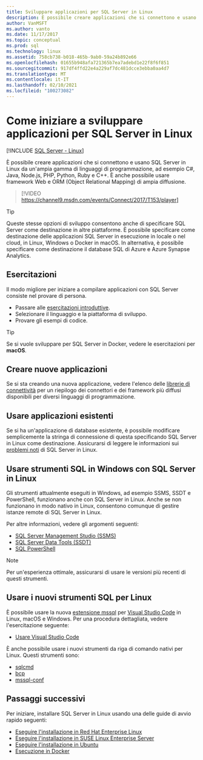 ```yaml
---
title: Sviluppare applicazioni per SQL Server in Linux
description: È possibile creare applicazioni che si connettono e usano SQL Server in Linux da un'ampia gamma di linguaggi di programmazione e framework Web diffusi.
author: VanMSFT
ms.author: vanto
ms.date: 11/17/2017
ms.topic: conceptual
ms.prod: sql
ms.technology: linux
ms.assetid: 758cb738-b018-465b-9ab0-59a24b892e66
ms.openlocfilehash: 01655b948afa721365b7ea7adebd1e22f8f6f851
ms.sourcegitcommit: 917df4ffd22e4a229af7dc481dcce3ebba0aa4d7
ms.translationtype: MT
ms.contentlocale: it-IT
ms.lasthandoff: 02/10/2021
ms.locfileid: "100273082"
---
```

# <a name="how-to-get-started-developing-applications-for-sql-server-on-linux"></a>Come iniziare a sviluppare applicazioni per SQL Server in Linux

[!INCLUDE [SQL Server - Linux](../includes/applies-to-version/sql-linux.md)]

È possibile creare applicazioni che si connettono e usano SQL Server in Linux da un'ampia gamma di linguaggi di programmazione, ad esempio C#, Java, Node.js, PHP, Python, Ruby e C++. È anche possibile usare framework Web e ORM (Object Relational Mapping) di ampia diffusione.

> [!VIDEO https://channel9.msdn.com/events/Connect/2017/T153/player]

> [!TIP]
> Queste stesse opzioni di sviluppo consentono anche di specificare SQL Server come destinazione in altre piattaforme. È possibile specificare come destinazione delle applicazioni SQL Server in esecuzione in locale o nel cloud, in Linux, Windows o Docker in macOS. In alternativa, è possibile specificare come destinazione il database SQL di Azure e Azure Synapse Analytics.

## <a name="try-the-tutorials"></a>Esercitazioni

Il modo migliore per iniziare a compilare applicazioni con SQL Server consiste nel provare di persona.

- Passare alle [esercitazioni introduttive](https://aka.ms/sqldev).
- Selezionare il linguaggio e la piattaforma di sviluppo.
- Provare gli esempi di codice.

> [!TIP]
> Se si vuole sviluppare per SQL Server in Docker, vedere le esercitazioni per **macOS**.

## <a name="create-new-applications"></a>Creare nuove applicazioni

Se si sta creando una nuova applicazione, vedere l'elenco delle [librerie di connettività](sql-server-linux-develop-connectivity-libraries.md) per un riepilogo dei connettori e dei framework più diffusi disponibili per diversi linguaggi di programmazione.

## <a name="use-existing-applications"></a>Usare applicazioni esistenti

Se si ha un'applicazione di database esistente, è possibile modificare semplicemente la stringa di connessione di questa specificando SQL Server in Linux come destinazione. Assicurarsi di leggere le informazioni sui [problemi noti](sql-server-linux-release-notes.md) di SQL Server in Linux.

## <a name="use-existing-sql-tools-on-windows-with-sql-server-on-linux"></a>Usare strumenti SQL in Windows con SQL Server in Linux

Gli strumenti attualmente eseguiti in Windows, ad esempio SSMS, SSDT e PowerShell, funzionano anche con SQL Server in Linux. Anche se non funzionano in modo nativo in Linux, consentono comunque di gestire istanze remote di SQL Server in Linux. 

Per altre informazioni, vedere gli argomenti seguenti:

- [SQL Server Management Studio (SSMS)](sql-server-linux-manage-ssms.md)
- [SQL Server Data Tools (SSDT)](sql-server-linux-develop-use-ssdt.md)
- [SQL PowerShell](sql-server-linux-manage-powershell.md)

> [!Note]
> Per un'esperienza ottimale, assicurarsi di usare le versioni più recenti di questi strumenti.

## <a name="use-new-sql-tools-for-linux"></a>Usare i nuovi strumenti SQL per Linux

È possibile usare la nuova [estensione mssql](https://aka.ms/mssql-marketplace) per [Visual Studio Code](https://code.visualstudio.com) in Linux, macOS e Windows. Per una procedura dettagliata, vedere l'esercitazione seguente:

- [Usare Visual Studio Code](../tools/visual-studio-code/sql-server-develop-use-vscode.md)

È anche possibile usare i nuovi strumenti da riga di comando nativi per Linux. Questi strumenti sono:

- [sqlcmd](../tools/sqlcmd-utility.md)
- [bcp](sql-server-linux-migrate-bcp.md)
- [mssql-conf](sql-server-linux-configure-mssql-conf.md)

## <a name="next-steps"></a>Passaggi successivi

Per iniziare, installare SQL Server in Linux usando una delle guide di avvio rapido seguenti:

- [Eseguire l'installazione in Red Hat Enterprise Linux](quickstart-install-connect-red-hat.md)
- [Eseguire l'installazione in SUSE Linux Enterprise Server](quickstart-install-connect-suse.md)
- [Eseguire l'installazione in Ubuntu](quickstart-install-connect-ubuntu.md)
- [Esecuzione in Docker](quickstart-install-connect-ubuntu.md)
